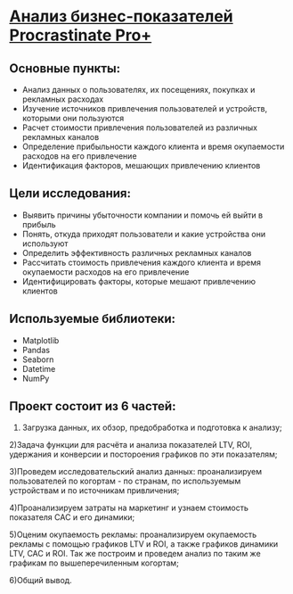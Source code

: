 # [Анализ бизнес-показателей Procrastinate Pro+](https://github.com/Kibmor/Ramil_Yarullin_data_analyst/blob/main/07.%20%D0%90%D0%BD%D0%B0%D0%BB%D0%B8%D0%B7%20%D0%B1%D0%B8%D0%B7%D0%BD%D0%B5%D1%81-%D0%BF%D0%BE%D0%BA%D0%B0%D0%B7%D0%B0%D1%82%D0%B5%D0%BB%D0%B5%D0%B9/07_Analiz_biznes_pokazatelej_ipynb_.ipynb)

## Основные пункты:
- Анализ данных о пользователях, их посещениях, покупках и рекламных расходах
- Изучение источников привлечения пользователей и устройств, которыми они пользуются
- Расчет стоимости привлечения пользователей из различных рекламных каналов
- Определение прибыльности каждого клиента и время окупаемости расходов на его привлечение
- Идентификация факторов, мешающих привлечению клиентов

## Цели исследования:
- Выявить причины убыточности компании и помочь ей выйти в прибыль
- Понять, откуда приходят пользователи и какие устройства они используют
- Определить эффективность различных рекламных каналов
- Рассчитать стоимость привлечения каждого клиента и время окупаемости расходов на его привлечение
- Идентифицировать факторы, которые мешают привлечению клиентов

## Используемые библиотеки:
- Matplotlib
- Pandas
- Seaborn
- Datetime
- NumPy
## Проект состоит из 6 частей:

1) Загрузка данных, их обзор, предобработка и подготовка к анализу;

2)Задача функции для расчёта и анализа показателей LTV, ROI, удержания и конверсии и постороения графиков по эти показателям;

3)Проведем исследовательский анализ данных: проанализируем пользователей по когортам - по странам, по используемым устройствам и по источникам привличения;

4)Проанализируем затраты на маркетинг и узнаем стоимость показателя САС и его динамики;

5)Оценим окупаемость рекламы: проанализируем окупаемость рекламы c помощью графиков LTV и ROI, а также графиков динамики LTV, CAC и ROI. Так же построим и проведем анализ по таким же графикам по вышеперечиленным когортам;

6)Общий вывод.
